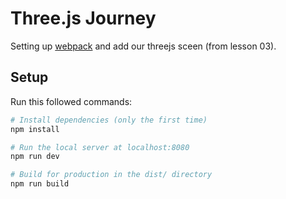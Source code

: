 # Three.js Journey

Setting up [webpack](https://webpack.js.org/) and add our threejs sceen (from lesson 03).

## Setup

Run this followed commands:

```bash
# Install dependencies (only the first time)
npm install

# Run the local server at localhost:8080
npm run dev

# Build for production in the dist/ directory
npm run build
```
